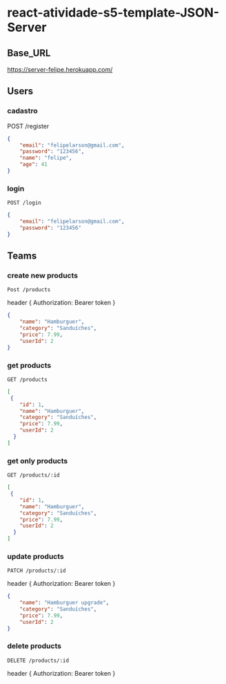 # react-atividade-s5-template-JSON-Server

## Base_URL

https://server-felipe.herokuapp.com/

## Users

### cadastro

POST /register

```json
{
    "email": "felipelarson@gmail.com",
    "password": "123456",
    "name": "felipe",
    "age": 41
}
```

### login

`POST /login`

```json
{
    "email": "felipelarson@gmail.com",
    "password": "123456"
}
```

## Teams

### create new products

`Post /products`

header {
    Authorization: Bearer token
}

```json
{
    "name": "Hamburguer",
    "category": "Sanduíches",
    "price": 7.99,
    "userId": 2
}
```

### get products

`GET /products`

```json
[
 {
    "id": 1,
    "name": "Hamburguer",
    "category": "Sanduíches",
    "price": 7.99,
    "userId": 2
  }
]
```

### get only products

`GET /products/:id`

```json
[
 {
    "id": 1,
    "name": "Hamburguer",
    "category": "Sanduíches",
    "price": 7.99,
    "userId": 2
  }
]
```

### update products

`PATCH /products/:id`

header {
    Authorization: Bearer token
}

```json
{
    "name": "Hamburguer upgrade",
    "category": "Sanduíches",
    "price": 7.99,
    "userId": 2
}
```

### delete products

`DELETE /products/:id`

header {
    Authorization: Bearer token
}